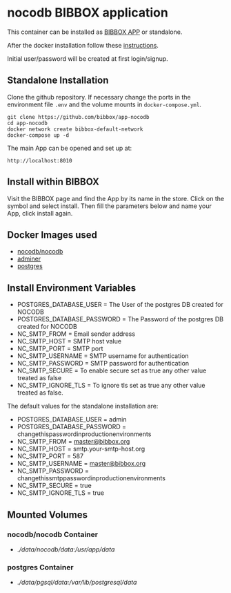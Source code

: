 # nocodb BIBBOX application

This container can be installed as [BIBBOX APP](https://bibbox.readthedocs.io/en/latest/ "BIBBOX App Store") or standalone. 

After the docker installation follow these [instructions](INSTALL-APP.md).

Initial user/password will be created at first login/signup.

## Standalone Installation 

Clone the github repository. If necessary change the ports in the environment file `.env` and the volume mounts in `docker-compose.yml`.

```
git clone https://github.com/bibbox/app-nocodb
cd app-nocodb
docker network create bibbox-default-network
docker-compose up -d
```

The main App can be opened and set up at:
```
http://localhost:8010
```

## Install within BIBBOX

Visit the BIBBOX page and find the App by its name in the store. Click on the symbol and select install. Then fill the parameters below and name your App, click install again.

## Docker Images used
  - [nocodb/nocodb](https://hub.docker.com/r/nocodb/nocodb) 
  - [adminer](https://hub.docker.com/r/adminer) 
  - [postgres](https://hub.docker.com/r/postgres) 


 
## Install Environment Variables
  - POSTGRES_DATABASE_USER = The User of the postgres DB created for NOCODB
  - POSTGRES_DATABASE_PASSWORD = The Password of the postgres DB created for NOCODB
  - NC_SMTP_FROM = Email sender address
  - NC_SMTP_HOST = SMTP host value
  - NC_SMTP_PORT = SMTP port
  - NC_SMTP_USERNAME = SMTP username for authentication
  - NC_SMTP_PASSWORD = SMTP password for authentication
  - NC_SMTP_SECURE = To enable secure set  as true any other value treated as false
  - NC_SMTP_IGNORE_TLS = To ignore tls set  as true any other value treated as false.

  
The default values for the standalone installation are:
  - POSTGRES_DATABASE_USER = admin
  - POSTGRES_DATABASE_PASSWORD = changethispasswordinproductionenvironments
  - NC_SMTP_FROM = master@bibbox.org
  - NC_SMTP_HOST = smtp.your-smtp-host.org
  - NC_SMTP_PORT = 587
  - NC_SMTP_USERNAME = master@bibbox.org
  - NC_SMTP_PASSWORD = changethissmtppasswordinproductionenvironments
  - NC_SMTP_SECURE = true
  - NC_SMTP_IGNORE_TLS = true

  
## Mounted Volumes
### nocodb/nocodb Container
  - *./data/nocodb/data:/usr/app/data*
### postgres Container
  - *./data/pgsql/data:/var/lib/postgresql/data*

